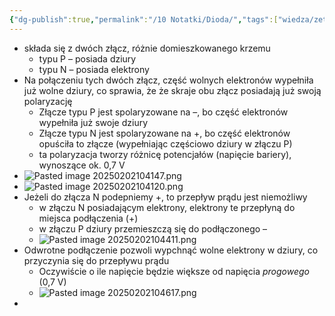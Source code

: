 ```yaml
---
{"dg-publish":true,"permalink":"/10 Notatki/Dioda/","tags":["wiedza/zettel"]}
---
```


* składa się z dwóch złącz, różnie domieszkowanego krzemu
	* typu P – posiada dziury
	* typu N – posiada elektrony
* Na połączeniu tych dwóch złącz, część wolnych elektronów wypełniła już wolne dziury, co sprawia, że że skraje obu złącz posiadają już swoją polaryzację
	* Złącze typu P jest spolaryzowane na –, bo część elektronów wypełniła już swoje dziury
	* Złącze typu N jest spolaryzowane na +, bo część elektronów opuściła to złącze (wypełniając częściowo dziury w złączu P)
	* ta polaryzacja tworzy różnicę potencjałów (napięcie bariery), wynoszące ok. 0,7 V
* ![Pasted image 20250202104147.png](/img/user/80%20Zasoby/Pasted%20image%2020250202104147.png)
* ![Pasted image 20250202104120.png](/img/user/80%20Zasoby/Pasted%20image%2020250202104120.png)
* Jeżeli do złącza N podepniemy +, to przepływ prądu jest niemożliwy
	* w złączu N posiadającym elektrony, elektrony te przepłyną do miejsca podłączenia (+)
	* w złączu P dziury przemieszczą się do podłączonego –
	* ![Pasted image 20250202104411.png](/img/user/80%20Zasoby/Pasted%20image%2020250202104411.png)
* Odwrotne podłączenie pozwoli wypchnąć wolne elektrony w dziury, co przyczynia się do przepływu prądu
	* Oczywiście o ile napięcie będzie większe od napięcia *progowego* (0,7 V)
	* ![Pasted image 20250202104617.png](/img/user/80%20Zasoby/Pasted%20image%2020250202104617.png)
* 